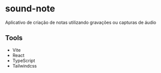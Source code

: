 # sound-note
Aplicativo de criação de notas utilizando gravações ou capturas de áudio

## Tools

- Vite
- React
- TypeScript
- Tailwindcss